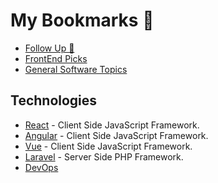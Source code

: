 # My Bookmarks 🔗


- [Follow Up 📌](WebDev.md)
- [FrontEnd Picks](FrontEnd.md)
- [General Software Topics](General.md)

## Technologies

- [React](technologies/react.md) - Client Side JavaScript Framework.
- [Angular](technologies/angular.md) - Client Side JavaScript Framework.
- [Vue](technologies/vue.md) - Client Side JavaScript Framework.
- [Laravel](technologies/laravel.md) - Server Side PHP Framework.
- [DevOps](technologies/devops.md)

